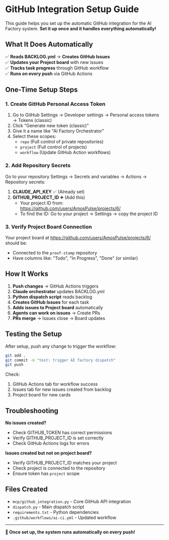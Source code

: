 # GitHub Integration Setup Guide

This guide helps you set up the automatic GitHub integration for the AI Factory system. **Set it up once and it handles everything automatically!**

## What It Does Automatically

✅ **Reads BACKLOG.yml** → **Creates GitHub Issues**  
✅ **Updates your Project board** with new issues  
✅ **Tracks task progress** through GitHub workflow  
✅ **Runs on every push** via GitHub Actions  

## One-Time Setup Steps

### 1. Create GitHub Personal Access Token

1. Go to GitHub Settings → Developer settings → Personal access tokens → Tokens (classic)
2. Click "Generate new token (classic)"
3. Give it a name like "AI Factory Orchestrator"
4. Select these scopes:
   - `repo` (Full control of private repositories)
   - `project` (Full control of projects)
   - `workflow` (Update GitHub Action workflows)

### 2. Add Repository Secrets

Go to your repository Settings → Secrets and variables → Actions → Repository secrets:

1. **CLAUDE_API_KEY** ✅ (Already set)
2. **GITHUB_PROJECT_ID** ➕ (Add this)
   - Your project ID from: https://github.com/users/AmosPulse/projects/6/
   - To find the ID: Go to your project → Settings → copy the project ID

### 3. Verify Project Board Connection

Your project board at https://github.com/users/AmosPulse/projects/6/ should be:
- Connected to the `proof-stamp` repository
- Have columns like: "Todo", "In Progress", "Done" (or similar)

## How It Works

1. **Push changes** → GitHub Actions triggers
2. **Claude orchestrator** updates BACKLOG.yml  
3. **Python dispatch script** reads backlog
4. **Creates GitHub Issues** for each task
5. **Adds issues to Project board** automatically
6. **Agents can work on issues** → Create PRs
7. **PRs merge** → Issues close → Board updates

## Testing the Setup

After setup, push any change to trigger the workflow:

```bash
git add .
git commit -m "test: trigger AI factory dispatch"
git push
```

Check:
1. GitHub Actions tab for workflow success
2. Issues tab for new issues created from backlog
3. Project board for new cards

## Troubleshooting

**No issues created?**
- Check GITHUB_TOKEN has correct permissions
- Verify GITHUB_PROJECT_ID is set correctly
- Check GitHub Actions logs for errors

**Issues created but not on project board?**
- Verify GITHUB_PROJECT_ID matches your project
- Check project is connected to the repository
- Ensure token has `project` scope

## Files Created

- `mcp/github_integration.py` - Core GitHub API integration
- `dispatch.py` - Main dispatch script  
- `requirements.txt` - Python dependencies
- `.github/workflows/ai-ci.yml` - Updated workflow

---

**🎉 Once set up, the system runs automatically on every push!**
